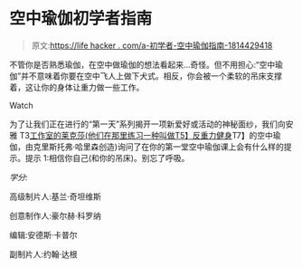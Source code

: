 # 空中瑜伽初学者指南

> 原文:[https://life hacker . com/a-初学者-空中瑜伽指南-1814429418](https://lifehacker.com/a-beginners-guide-to-aerial-yoga-1814429418)

不管你是否熟悉瑜伽，在空中做瑜伽的想法看起来...奇怪。但不用担心:“空中瑜伽”并不意味着你要在空中飞人上做下犬式。相反，你会被一个柔软的吊床支撑着，这让你的身体让重力做一些工作。

Watch

为了让我们正在进行的“第一天”系列揭开一项新爱好或活动的神秘面纱，我们向安雅 T3[工作室的莱克莎(他们在那里练习一种叫做T5】反重力健身](http://www.studioanya.com/)T7】的空中瑜伽，由克里斯托弗·哈里森创造)询问了在你的第一堂空中瑜伽课上会有什么样的提示。提示 1:相信你自己(和你的吊床)。别忘了呼吸。

*学分:*

高级制片人:基兰·奇坦维斯

创意制作人:豪尔赫·科罗纳

编辑:安德斯·卡普尔

副制片人:约翰·达根